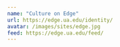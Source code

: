 ```yaml
---
name: "Culture on Edge"
url: https://edge.ua.edu/identity/
avatar: /images/sites/edge.jpg
feed: https://edge.ua.edu/feed/
---
```

